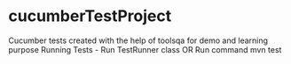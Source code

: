 # cucumberTestProject
Cucumber tests created with the help of toolsqa for demo and learning purpose
Running Tests -
Run TestRunner class
OR
Run command mvn test
